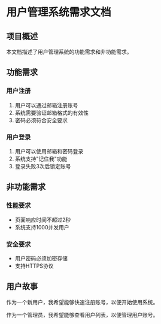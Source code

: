 # 用户管理系统需求文档

## 项目概述
本文档描述了用户管理系统的功能需求和非功能需求。

## 功能需求

### 用户注册
1. 用户可以通过邮箱注册账号
2. 系统需要验证邮箱格式的有效性
3. 密码必须符合安全要求

### 用户登录
1. 用户可以使用邮箱和密码登录
2. 系统支持"记住我"功能
3. 登录失败3次后锁定账号

## 非功能需求

### 性能要求
- 页面响应时间不超过2秒
- 系统支持1000并发用户

### 安全要求
- 用户密码必须加密存储
- 支持HTTPS协议

## 用户故事

作为一个新用户，我希望能够快速注册账号，以便开始使用系统。

作为一个管理员，我希望能够查看用户列表，以便管理用户账号。

